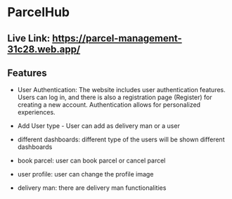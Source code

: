 # ParcelHub 

## Live Link: https://parcel-management-31c28.web.app/

## Features

- User Authentication: The website includes user authentication features. Users can log in, and there is also a registration page (Register) for creating a new account. Authentication allows for personalized experiences.



- Add User type - User can add as delivery man or a user 



- different dashboards: different type of the users will be shown different dashboards



- book parcel: user can book parcel or cancel parcel



- user profile: user can change the profile image




- delivery man: there are delivery man functionalities



<!-- - Private Routes: Private Routes have been implemented to enhance user security and experience. -->
